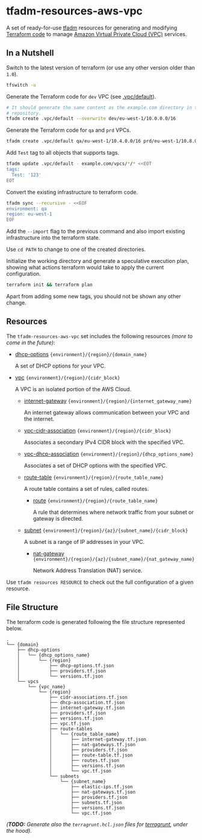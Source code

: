 # tfadm-resources-aws-vpc

A set of ready-for-use [tfadm](https://github.com/nuncard/tfadm) resources for generating and modifying [Terraform code](https://developer.hashicorp.com/terraform) to manage [Amazon Virtual Private Cloud (VPC)](https://aws.amazon.com/vpc/) services.

## In a Nutshell

Switch to the latest version of terraform (or use any other version older than `1.0`).

```bash
tfswitch -u
```

Generate the Terraform code for `dev` VPC (see [.vpc/default]).

```bash
# It should generate the same content as the example.com directory in this
# repository.
tfadm create .vpc/default --overwrite dev/eu-west-1/10.0.0.0/16
```

Generate the Terraform code for `qa` and `prd` VPCs.

```bash
tfadm create .vpc/default qa/eu-west-1/10.4.0.0/16 prd/eu-west-1/10.8.0.0/16
```

Add `Test` tag to all objects that supports tags.

```bash
tfadm update .vpc/default - example.com/vpcs/*/* <<EOT
tags:
  Test: '123'
EOT
```

Convert the existing infrastructure to terraform code.

```bash
tfadm sync --recursive - <<EOF
environment: qa
region: eu-west-1
EOF
```

Add the `--import` flag to the previous command and also import existing infrastructure into the terraform state.

Use `cd PATH` to change to one of the created directories.

Initialize the working directory and generate a speculative execution plan, showing what actions terraform would take to apply the current configuration.

```bash
terraform init && terraform plan
```

Apart from adding some new tags, you should not be shown any other change.

## Resources

The `tfadm-resources-aws-vpc` set includes the following resources *(more to come in the future)*:

- [dhcp-options] `{environment}/{region}/{domain_name}`

  A set of DHCP options for your VPC.

- [vpc] `{environment}/{region}/{cidr_block}`

  A VPC is an isolated portion of the AWS Cloud.

  - [internet-gateway] `{environment}/{region}/{internet_gateway_name}`

    An internet gateway allows communication between your VPC and the internet.

  - [vpc-cidr-association] `{environment}/{region}/{cidr_block}`

    Associates a secondary IPv4 CIDR block with the specified VPC.

  - [vpc-dhcp-association] `{environment}/{region}/{dhcp_options_name}`

    Associates a set of DHCP options with the specified VPC.

  - [route-table] `{environment}/{region}/{route_table_name}`

    A route table contains a set of rules, called routes.

    - [route] `{environment}/{region}/{route_table_name}`
  
      A rule that determines where network traffic from your subnet or gateway is directed.

  - [subnet](.tfadm/resources/subnet.md) `{environment}/{region}/{az}/{subnet_name}/{cidr_block}`

    A subnet is a range of IP addresses in your VPC.

    - [nat-gateway](.tfadm/resources/nat-gateway.md) `{environment}/{region}/{az}/{subnet_name}/{nat_gateway_name}`

      Network Address Translation (NAT) service.

Use `tfadm resources RESOURCE` to check out the full configuration of a given resource.

## File Structure

The terraform code is generated following the file structure represented below.

```
.
└── {domain}
    ├── dhcp-options
    │   └── {dhcp_options_name}
    │       └── {region}
    │           ├── dhcp-options.tf.json
    │           ├── providers.tf.json
    │           └── versions.tf.json
    └── vpcs
        └── {vpc_name}
            └── {region}
                ├── cidr-associations.tf.json
                ├── dhcp-association.tf.json
                ├── internet-gateway.tf.json
                ├── providers.tf.json
                ├── versions.tf.json
                ├── vpc.tf.json
                ├── route-tables
                │   └── {route_table_name}
                │       ├── internet-gateway.tf.json
                │       ├── nat-gateways.tf.json
                │       ├── providers.tf.json
                │       ├── route-table.tf.json
                │       ├── routes.tf.json
                │       ├── versions.tf.json
                │       └── vpc.tf.json
                └── subnets
                    └── {subnet_name}
                        ├── elastic-ips.tf.json
                        ├── nat-gateways.tf.json
                        ├── providers.tf.json
                        ├── subnets.tf.json
                        ├── versions.tf.json
                        └── vpc.tf.json
```

*(**TODO:** Generate also the `terragrunt.hcl.json` files for [terragrunt](https://terragrunt.gruntwork.io/), under the hood).*

[.vpc/default]: .tfadm/resources/.vpc/default.md
[dhcp-options]: .tfadm/resources/dhcp-options.md
[internet-gateway]: .tfadm/resources/internet-gateway.md
[nat-gateway]: .tfadm/resources/nat-gateway.md
[route-table]: .tfadm/resources/route-table.md
[route]: .tfadm/resources/roue.md
[subnet]: .tfadm/resources/subnet.md
[vpc-cidr-association]: .tfadm/resources/vpc-cidr-association.md
[vpc-dhcp-association]: .tfadm/resources/vpc-dhcp-association.md
[vpc]: .tfadm/resources/vpc.md
